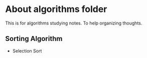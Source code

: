 # About algorithms folder
This is for algorithms studying notes. To help organizing thoughts.
## Sorting Algorithm
- Selection Sort